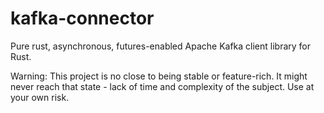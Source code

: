 # kafka-connector

Pure rust, asynchronous, futures-enabled Apache Kafka client library for Rust.

Warning: This project is no close to being stable or feature-rich. It might never reach that state - lack of time and complexity of the subject. Use at your own risk.